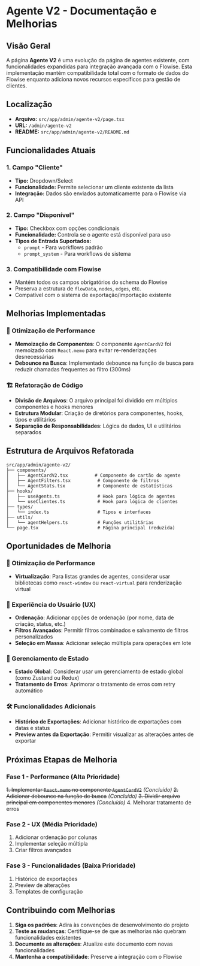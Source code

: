 # Agente V2 - Documentação e Melhorias

## Visão Geral

A página **Agente V2** é uma evolução da página de agentes existente, com funcionalidades expandidas para integração avançada com o Flowise. Esta implementação mantém compatibilidade total com o formato de dados do Flowise enquanto adiciona novos recursos específicos para gestão de clientes.

## Localização

- **Arquivo:** `src/app/admin/agente-v2/page.tsx`
- **URL:** `/admin/agente-v2`
- **README:** `src/app/admin/agente-v2/README.md`

## Funcionalidades Atuais

### 1. Campo "Cliente" 
- **Tipo:** Dropdown/Select
- **Funcionalidade:** Permite selecionar um cliente existente da lista
- **Integração:** Dados são enviados automaticamente para o Flowise via API

### 2. Campo "Disponível"
- **Tipo:** Checkbox com opções condicionais
- **Funcionalidade:** Controla se o agente está disponível para uso
- **Tipos de Entrada Suportados:**
  - `prompt` - Para workflows padrão
  - `prompt_system` - Para workflows de sistema

### 3. Compatibilidade com Flowise
- Mantém todos os campos obrigatórios do schema do Flowise
- Preserva a estrutura de `flowData`, `nodes`, `edges`, etc.
- Compatível com o sistema de exportação/importação existente

## Melhorias Implementadas

### 🚀 Otimização de Performance
- **Memoização de Componentes**: O componente `AgentCardV2` foi memoizado com `React.memo` para evitar re-renderizações desnecessárias
- **Debounce na Busca**: Implementado debounce na função de busca para reduzir chamadas frequentes ao filtro (300ms)

### 🏗️ Refatoração de Código
- **Divisão de Arquivos**: O arquivo principal foi dividido em múltiplos componentes e hooks menores
- **Estrutura Modular**: Criação de diretórios para componentes, hooks, tipos e utilitários
- **Separação de Responsabilidades**: Lógica de dados, UI e utilitários separados

## Estrutura de Arquivos Refatorada

```
src/app/admin/agente-v2/
├── components/
│   ├── AgentCardV2.tsx          # Componente de cartão do agente
│   ├── AgentFilters.tsx          # Componente de filtros
│   └── AgentStats.tsx            # Componente de estatísticas
├── hooks/
│   ├── useAgents.ts              # Hook para lógica de agentes
│   └── useClientes.ts            # Hook para lógica de clientes
├── types/
│   └── index.ts                  # Tipos e interfaces
├── utils/
│   └── agentHelpers.ts           # Funções utilitárias
└── page.tsx                      # Página principal (reduzida)
```

## Oportunidades de Melhoria

### 🚀 Otimização de Performance
- **Virtualização**: Para listas grandes de agentes, considerar usar bibliotecas como `react-window` ou `react-virtual` para renderização virtual

### 👥 Experiência do Usuário (UX)
- **Ordenação**: Adicionar opções de ordenação (por nome, data de criação, status, etc.)
- **Filtros Avançados**: Permitir filtros combinados e salvamento de filtros personalizados
- **Seleção em Massa**: Adicionar seleção múltipla para operações em lote

### 🧠 Gerenciamento de Estado
- **Estado Global**: Considerar usar um gerenciamento de estado global (como Zustand ou Redux)
- **Tratamento de Erros**: Aprimorar o tratamento de erros com retry automático

### 🛠️ Funcionalidades Adicionais
- **Histórico de Exportações**: Adicionar histórico de exportações com datas e status
- **Preview antes da Exportação**: Permitir visualizar as alterações antes de exportar

## Próximas Etapas de Melhoria

### Fase 1 - Performance (Alta Prioridade)
~~1. Implementar `React.memo` no componente `AgentCardV2`~~ *(Concluído)*
~~2. Adicionar debounce na função de busca~~ *(Concluído)*
~~3. Dividir arquivo principal em componentes menores~~ *(Concluído)*
4. Melhorar tratamento de erros

### Fase 2 - UX (Média Prioridade)
1. Adicionar ordenação por colunas
2. Implementar seleção múltipla
3. Criar filtros avançados

### Fase 3 - Funcionalidades (Baixa Prioridade)
1. Histórico de exportações
2. Preview de alterações
3. Templates de configuração

## Contribuindo com Melhorias

1. **Siga os padrões**: Adira às convenções de desenvolvimento do projeto
2. **Teste as mudanças**: Certifique-se de que as melhorias não quebram funcionalidades existentes
3. **Documente as alterações**: Atualize este documento com novas funcionalidades
4. **Mantenha a compatibilidade**: Preserve a integração com o Flowise